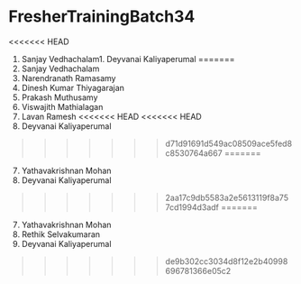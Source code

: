 # FresherTrainingBatch34
<<<<<<< HEAD
1. Sanjay Vedhachalam1. Deyvanai Kaliyaperumal
=======
1. Sanjay Vedhachalam
2. Narendranath Ramasamy
3. Dinesh Kumar Thiyagarajan
4. Prakash Muthusamy
5. Viswajith Mathialagan
6. Lavan Ramesh
<<<<<<< HEAD
<<<<<<< HEAD
7. Deyvanai Kaliyaperumal
>>>>>>> d71d91691d549ac08509ace5fed8c8530764a667
=======
7. Yathavakrishnan Mohan
8. Deyvanai Kaliyaperumal
>>>>>>> 2aa17c9db5583a2e5613119f8a757cd1994d3adf
=======
7. Yathavakrishnan Mohan
8. Rethik Selvakumaran
9. Deyvanai Kaliyaperumal
>>>>>>> de9b302cc3034d8f12e2b40998696781366e05c2
